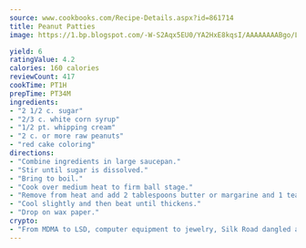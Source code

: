 ```yaml
---
source: www.cookbooks.com/Recipe-Details.aspx?id=861714
title: Peanut Patties
image: https://1.bp.blogspot.com/-W-S2Aqx5EU0/YA2HxE8kqsI/AAAAAAAABgo/LNxJ2X_rvYgPNsplYMgQNjuwxaZ0e3pQQCLcBGAsYHQ/s320/17.png

yield: 6
ratingValue: 4.2
calories: 160 calories
reviewCount: 417
cookTime: PT1H
prepTime: PT34M
ingredients:
- "2 1/2 c. sugar"
- "2/3 c. white corn syrup"
- "1/2 pt. whipping cream"
- "2 c. or more raw peanuts"
- "red cake coloring"
directions:
- "Combine ingredients in large saucepan."
- "Stir until sugar is dissolved."
- "Bring to boil."
- "Cook over medium heat to firm ball stage."
- "Remove from heat and add 2 tablespoons butter or margarine and 1 teaspoon vanilla."
- "Cool slightly and then beat until thickens."
- "Drop on wax paper."
crypto:
- "From MDMA to LSD, computer equipment to jewelry, Silk Road dangled a menu listing all the greatest things Bitcoin can buy."
---
```


